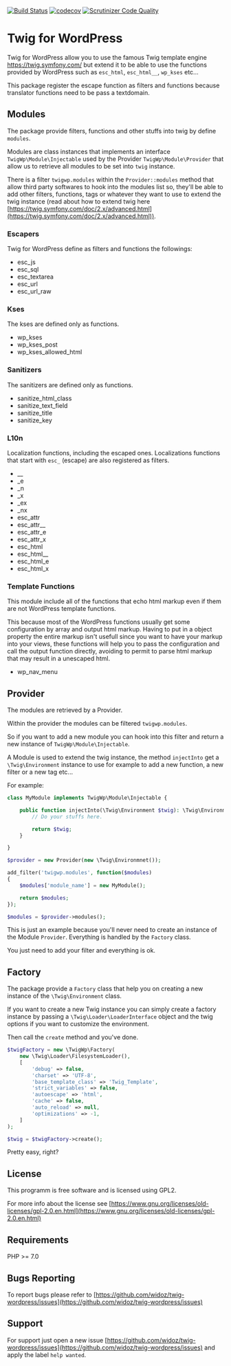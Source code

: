 [![Build Status](https://travis-ci.org/widoz/twig-wordpress.svg?branch=master)](https://travis-ci.org/widoz/twig-wordpress)
[![codecov](https://codecov.io/gh/widoz/twig-wordpress/branch/master/graph/badge.svg)](https://codecov.io/gh/widoz/twig-wordpress)
[![Scrutinizer Code Quality](https://scrutinizer-ci.com/g/widoz/twig-wordpress/badges/quality-score.png?b=master)](https://scrutinizer-ci.com/g/widoz/twig-wordpress/?branch=master)

# Twig for WordPress

Twig for WordPress allow you to use the famous Twig template engine https://twig.symfony.com/
but extend it to be able to use the functions provided by WordPress such as `esc_html`, `esc_html__`, `wp_kses` etc...

This package register the escape function as filters and functions because translator functions need to be pass a textdomain.

## Modules

The package provide filters, functions and other stuffs into twig by define `modules`.

Modules are class instances that implements an interface `TwigWp\Module\Injectable` used by
the Provider `TwigWp\Module\Provider` that allow us to retrieve all modules to be set into `twig` instance.

There is a filter `twigwp.modules` within the `Provider::modules` method that allow
third party softwares to hook into the modules list so, they'll be able to add other filters, functions, tags
or whatever they want to use to extend the twig instance
(read about how to extend twig here [https://twig.symfony.com/doc/2.x/advanced.html](https://twig.symfony.com/doc/2.x/advanced.html)).

### Escapers

Twig for WordPress define as filters and functions the followings:

- esc_js
- esc_sql
- esc_textarea
- esc_url
- esc_url_raw

### Kses

The kses are defined only as functions.

- wp_kses
- wp_kses_post
- wp_kses_allowed_html

### Sanitizers

The sanitizers are defined only as functions.

- sanitize_html_class
- sanitize_text_field
- sanitize_title
- sanitize_key

### L10n

Localization functions, including the escaped ones.
Localizations functions that start with `esc_` (escape) are also
registered as filters.

- __
- _e
- _n
- _x
- _ex
- _nx
- esc_attr
- esc_attr__
- esc_attr_e
- esc_attr_x
- esc_html
- esc_html__
- esc_html_e
- esc_html_x

### Template Functions

This module include all of the functions that echo html markup even if
them are not WordPress template functions.

This because most of the WordPress functions usually get some configuration by array and output html markup.
Having to put in a object property the entire markup isn't usefull since you want to have your markup
into your views, these functions will help you to pass the configuration and call the output function
directly, avoiding to permit to parse html markup that may result in a unescaped html.

- wp_nav_menu

## Provider

The modules are retrieved by a Provider.

Within the provider the modules can be filtered `twigwp.modules`.

So if you want to add a new module you can hook into this filter and return a new instance of `TwigWp\Module\Injectable`.

A Module is used to extend the twig instance, the method `injectInto` get a `\Twig\Environment` instance to use for example
to add a new function, a new filter or a new tag etc...

For example:

```php
class MyModule implements TwigWp\Module\Injectable {

	public function injectInto(\Twig\Environment $twig): \Twig\Environment {
		// Do your stuffs here.

		return $twig;
	}

}

$provider = new Provider(new \Twig\Environmnet());

add_filter('twigwp.modules', function($modules)
{
	$modules['module_name'] = new MyModule();

	return $modules;
});

$modules = $provider->modules();
```

This is just an example because you'll never need to create an instance of the Module `Provider`.
Everything is handled by the `Factory` class.

You just need to add your filter and everything is ok.

## Factory

The package provide a `Factory` class that help you on creating a new instance of the `\Twig\Environment` class.

If you want to create a new Twig instance you can simply create a factory instance by passing
a `\Twig\Loader\LoaderInterface` object and the twig options if you want to customize the environment.

Then call the `create` method and you've done.

```php
$twigFactory = new \TwigWp\Factory(
	new \Twig\Loader\FilesystemLoader(),
	[
        'debug' => false,
        'charset' => 'UTF-8',
        'base_template_class' => 'Twig_Template',
        'strict_variables' => false,
        'autoescape' => 'html',
        'cache' => false,
        'auto_reload' => null,
        'optimizations' => -1,
	]
);

$twig = $twigFactory->create();
```

Pretty easy, right?

## License
This programm is free software and is licensed using GPL2.

For more info about the license see [https://www.gnu.org/licenses/old-licenses/gpl-2.0.en.html](https://www.gnu.org/licenses/old-licenses/gpl-2.0.en.html)

## Requirements

PHP >= 7.0

## Bugs Reporting

To report bugs please refer to [https://github.com/widoz/twig-wordpress/issues](https://github.com/widoz/twig-wordpress/issues)

## Support

For support just open a new issue [https://github.com/widoz/twig-wordpress/issues](https://github.com/widoz/twig-wordpress/issues) and apply the label `help wanted`.
